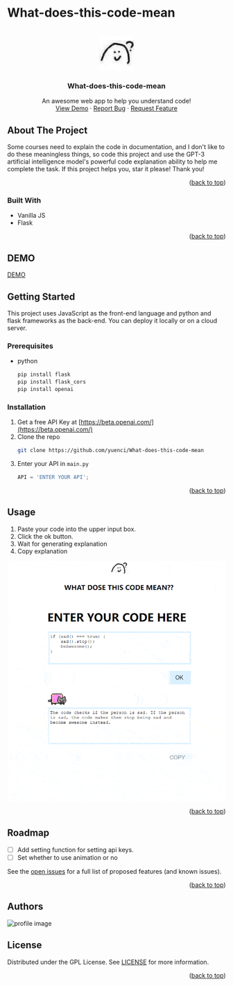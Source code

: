# What-does-this-code-mean

<!-- Improved compatibility of back to top link: See: https://github.com/othneildrew/Best-README-Template/pull/73 -->

<a name="readme-top"></a>

<!-- PROJECT LOGO -->

<br />
<div align="center">
  <a href="https://github.com/yuenci/What-does-this-code-mean">
    <img src="https://github.com/yuenci/What-does-this-code-mean/blob/master/images/doubt.jpg" alt="Logo" width="80" height="80">
  </a>

<h3 align="center">What-does-this-code-mean</h3>

<p align="center">
    An awesome web app to help you understand code!
    <br />
    <a href="http://101.43.138.40:84/">View Demo</a>
    ·
    <a href="https://github.com/yuenci/What-does-this-code-mean/issues">Report Bug</a>
    ·
    <a href="https://github.com/yuenci/What-does-this-code-mean/issues">Request Feature</a>
  </p>
</div>

<!-- ABOUT THE PROJECT -->

## About The Project

Some courses need to explain the code in documentation, and I don't like to do these meaningless things, so code this project and use the  GPT-3 artificial intelligence model's powerful code explanation ability to help me complete the task. If this project helps you, star it please! Thank you!

<p align="right">(<a href="#readme-top">back to top</a>)</p>

### Built With

* Vanilla JS
* Flask

<p align="right">(<a href="#readme-top">back to top</a>)</p>


## DEMO
[DEMO](http://101.43.138.40:84/)




<!-- GETTING STARTED -->

## Getting Started

This project uses JavaScript as the front-end language and python and flask frameworks as the back-end. You can deploy it locally or on a cloud server.

### Prerequisites

* python
  ```python
  pip install flask
  pip install flask_cors
  pip install openai
  ```

### Installation

1. Get a free API Key at [https://beta.openai.com/](https://beta.openai.com/)
2. Clone the repo
   ```sh
   git clone https://github.com/yuenci/What-does-this-code-mean
   ```
3. Enter your API in `main.py`
   ```js
   API = 'ENTER YOUR API';
   ```

<p align="right">(<a href="#readme-top">back to top</a>)</p>

<!-- USAGE EXAMPLES -->

## Usage

1. Paste your code into the upper input box.
2. Click the ok button.
3. Wait for generating explanation
4. Copy explanation



<img src="./images/demo1.gif"  align="center"/>

<p align="right">(<a href="#readme-top">back to top</a>)</p>

<!-- ROADMAP -->

## Roadmap

- [ ] Add setting function for setting api keys.
- [ ] Set whether to use animation or no

See the [open issues](https://github.com/yuenci/What-does-this-code-mean/issues) for a full list of proposed features (and known issues).

<p align="right">(<a href="#readme-top">back to top</a>)</p>

<!-- CONTRIBUTING -->

## Authors

<img src="https://github.com/yuenci/Laptop-Repair-Services-Management-System/blob/master/image/avatar-innis.png" alt="profile image" width="60px">

<!-- CONTACT -->

## License

Distributed under the GPL License. See [LICENSE](./LICENSE) for more information.

<p align="right">(<a href="#readme-top">back to top</a>)</p>
